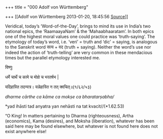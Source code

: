 +++
title = "000 Adolf von Württemberg"

+++
[[Adolf von Württemberg	2013-01-20, 18:45:56 [Source](https://groups.google.com/g/samskrita/c/FqDNtnkznyY)]]



Veridical, today’s ‘Word-of-the-Day’, brings to mind its use in India’s two national epics, the ‘RaamaayaNam’ & the ‘Mahaabhaaratam’. In both epics one of the highest moral values one could practice was ‘truth-saying’. The etymology of today’s word, i.e. ‘veri’ = truth and ‘dic’ = saying, is analogous to the Sanskrit word सत्य + वद (truth + saying). Neither the word’s use nor indeed the action of ‘truth-telling’ are very common in these mendacious times but the parallel etymology interested me.

विष्णुः



धर्मे चार्थे च कामे च मोक्षे च भरतर्षभ \|

यदिहास्ति तदन्यत्र। यन्नेहास्ति न तत् क्वचित्॥(१/६२/५३)

*dharme cārthe ca kāme ca mokṣe ca bharatarṣabha/*

*yad ihāsti tad anyatra yan nehāsti na tat kvacit//(*1.62.53)



“O King! In matters pertaining to Dharma (righteousness), Artha (economics), Kama (desires), and Moksha (liberation), whatever has been said here may be found elsewhere, but whatever is not found here does not exist anywhere else!






